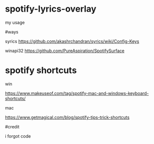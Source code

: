 # spotify-lyrics-overlay
my usage

#ways

syrics
https://github.com/akashrchandran/syrics/wiki/Config-Keys


winapi32
https://github.com/PureAspiration/SpotifySurface

# spotify shortcuts

win

https://www.makeuseof.com/tag/spotify-mac-and-windows-keyboard-shortcuts/

mac

https://www.getmagical.com/blog/spotify-tips-trick-shortcuts



#credit

i forgot code
